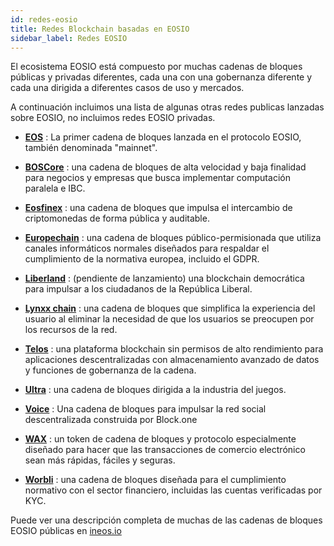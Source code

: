 ```yaml
---
id: redes-eosio
title: Redes Blockchain basadas en EOSIO 
sidebar_label: Redes EOSIO
---
```


El ecosistema EOSIO está compuesto por muchas cadenas de bloques públicas y privadas diferentes, cada una con una gobernanza diferente y cada una dirigida a diferentes casos de uso y mercados.

A continuación incluimos una lista de algunas otras redes publicas lanzadas sobre EOSIO, no incluimos redes EOSIO privadas.


- [**EOS**](https://bloks.io/) : La primer cadena de bloques lanzada en el protocolo EOSIO, también denominada "mainnet".

- [**BOSCore**](https://boscore.io/) : una cadena de bloques de alta velocidad y baja finalidad para negocios y empresas que busca implementar computación paralela e IBC.

- [**Eosfinex**](https://www.eosfinex.com/) : una cadena de bloques que impulsa el intercambio de criptomonedas de forma pública y auditable.

- [**Europechain**](https://europechain.io/) : una cadena de bloques público-permisionada que utiliza canales informáticos normales diseñados para respaldar el cumplimiento de la normativa europea, incluido el GDPR.

- [**Liberland**](https://liberland.org/) : (pendiente de lanzamiento) una blockchain democrática para impulsar a los ciudadanos de la República Liberal.

- [**Lynxx chain**](https://www.lynxwallet.io/) : una cadena de bloques que simplifica la experiencia del usuario al eliminar la necesidad de que los usuarios se preocupen por los recursos de la red.

- [**Telos**](https://www.telos.net/) : una plataforma blockchain sin permisos de alto rendimiento para aplicaciones descentralizadas con almacenamiento avanzado de datos y funciones de gobernanza de la cadena.

- [**Ultra**](https://ultra.io/) : una cadena de bloques dirigida a la industria del juegos.

- [**Voice**](https://voice.com/) : Una cadena de bloques para impulsar la red social descentralizada construida por Block.one

- [**WAX**](https://wax.io/) : un token de cadena de bloques y protocolo especialmente diseñado para hacer que las transacciones de comercio electrónico sean más rápidas, fáciles y seguras.

- [**Worbli**](https://worbli.io/) : una cadena de bloques diseñada para el cumplimiento normativo con el sector financiero, incluidas las cuentas verificadas por KYC.


Puede ver una descripción completa de muchas de las cadenas de bloques EOSIO públicas en [ineos.io](https://ineos.io/)
